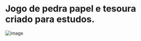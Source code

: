 # Jogo de pedra papel e tesoura criado para estudos.


![image](https://user-images.githubusercontent.com/42700240/134961348-33e9280c-2dcb-40f6-a566-a2f8a1519489.png)

 

